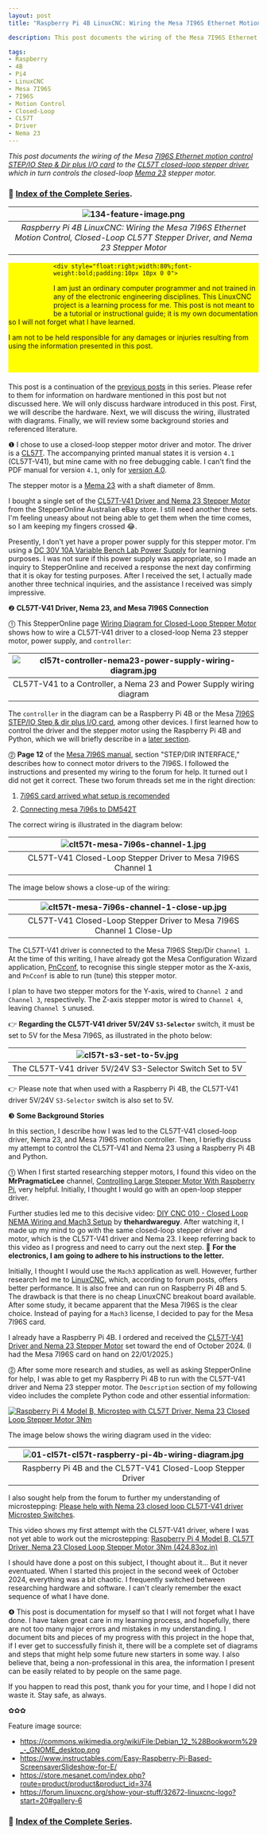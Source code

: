 ```yaml
---
layout: post
title: "Raspberry Pi 4B LinuxCNC: Wiring the Mesa 7I96S Ethernet Motion Control, Closed-Loop CL57T Stepper Driver, and Nema 23 Stepper Motor"

description: This post documents the wiring of the Mesa 7I96S Ethernet motion control STEP/IO Step & Dir plus I/O card to the CL57T closed-loop stepper driver, which in turn controls the closed-loop Mema 23 stepper motor. 

tags:
- Raspberry
- 4B
- Pi4
- LinuxCNC
- Mesa 7I96S
- 7I96S
- Motion Control
- Closed-Loop
- CL57T
- Driver
- Nema 23
---
```


<em>
This post documents the wiring of the Mesa <a href="https://store.mesanet.com/index.php?route=product/product&product_id=374" title="7I96S STEP/IO Step & dir plus I/O card" target="_blank">7I96S Ethernet motion control STEP/IO Step & Dir plus I/O card</a> to the <a href="https://www.omc-stepperonline.com/closed-loop-stepper-driver-v4-1-0-8-0a-24-48vdc-for-nema-17-23-24-stepper-motor-cl57t-v41" title="CL57T Closed-Loop Stepper Driver" target="_blank">CL57T closed-loop stepper driver</a>, which in turn controls the closed-loop <a href="https://www.omc-stepperonline.com/nema-23-closed-loop-stepper-motor-3-0nm-424oz-in-encoder-1000ppr-4000cpr-23hs45-4204d-e1000" title="Mema 23 Stepper Motor" target="_blank">Mema 23</a> stepper motor.
</em>

<h3>
🐧 <a href="https://github.com/behai-nguyen/linuxcnc" title="Index of the Complete Series" target="_blank">Index of the Complete Series</a>.
</h3>

| ![134-feature-image.png](https://behainguyen.wordpress.com/wp-content/uploads/2025/02/134-feature-image.png) |
|:--:|
| *Raspberry Pi 4B LinuxCNC: Wiring the Mesa 7I96S Ethernet Motion Control, Closed-Loop CL57T Stepper Driver, and Nema 23 Stepper Motor* |

<div style="background-color:yellow;width:100%;height:220px;margin-bottom:20px;">
    <div style="float:left;width:18%;height:100px;background-image:url('https://behainguyen.files.wordpress.com/2022/07/danger-2324940__340.png');background-repeat:no-repeat;background-position:center center;background-size:80px 80px;background-repeat:no-repeat">
    </div>

	<div style="float:right;width:80%;font-weight:bold;padding:10px 10px 0 0">
<p>
I am just an ordinary computer programmer and not trained in any of the electronic engineering disciplines. This LinuxCNC project is a learning process for me. This post is not meant to be a tutorial or instructional guide; it is my own documentation so I will not forget what I have learned.
</p>

<p>
I am not to be held responsible for any damages or injuries resulting from using the information presented in this post.
</p>
	</div>
</div>

This post is a continuation of the <a href="https://github.com/behai-nguyen/linuxcnc" title="Index of the Complete Series" target="_blank">previous posts</a> in this series. Please refer to them for information on hardware mentioned in this post but not discussed here. We will only discuss hardware introduced in this post. First, we will describe the hardware. Next, we will discuss the wiring, illustrated with diagrams. Finally, we will review some background stories and referenced literature.

<a id="cl57t-closed-loop-driver-nema23"></a>
❶ I chose to use a closed-loop stepper motor driver and motor. The driver is a 
<a href="https://www.omc-stepperonline.com/closed-loop-stepper-driver-v4-1-0-8-0a-24-48vdc-for-nema-17-23-24-stepper-motor-cl57t-v41" 
title="CL57T Closed-Loop Stepper Driver" target="_blank">CL57T</a>. 
The accompanying printed manual states it is version <code>4.1</code> (CL57T-V41),
but mine came with no free debugging cable. 
I can't find the PDF manual for version <code>4.1</code>, only for 
<a href="https://www.omc-stepperonline.com/download/CL57T_V4.0.pdf"
title="CL57T_V4.0.pdf" target="_blank">version 4.0</a>.

The stepper motor is a 
<a href="https://www.omc-stepperonline.com/nema-23-closed-loop-stepper-motor-3-0nm-424oz-in-encoder-1000ppr-4000cpr-23hs45-4204d-e1000" 
title="Mema 23 Stepper Motor" target="_blank">Mema 23</a> with a shaft diameter of 8mm.

I bought a single set of the 
<a href="https://www.ebay.com.au/itm/176350713978?_skw=nema+23+closed+loop+stepper+motor&itmmeta=01JA6QGH0K0096SNYAH36KN7HF&hash=item290f52587a%3Ag%3ARCIAAOSwKwVkso6S&var=475861444821" 
title="CL57T-V41 Closed-Loop Stepper Driver and Nema 23 Stepper Motor" 
target="_blank">CL57T-V41 Driver and Nema 23 Stepper Motor</a> from the StepperOnline Australian eBay store. I still need another three sets. I'm feeling uneasy about not being able to get them when the time comes, so I am keeping my fingers crossed 😂.

Presently, I don't yet have a proper power supply for this stepper motor. 
I'm using a 
<a href="https://www.amazon.com.au/dp/B07K7H7NB3?ref=ppx_yo2ov_dt_b_fed_asin_title&th=1" 
title="DC Power Supply,30V 10A Variable Bench Lab Power Supply Switching 3-Digital Display Single-Output 220V, with Alligator Leads, AU Power Cord,Repairing Phones, Electronics,DIY,Test" 
target="_blank">DC 30V 10A Variable Bench Lab Power Supply</a> for learning purposes. 
I was not sure if this power supply was appropriate, so I made an inquiry to StepperOnline and received a response the next day confirming that it is okay for testing purposes. After I received the set, I actually made another three technical inquiries, and the assistance I received was simply impressive.

<a id="cl57t-nema23-7i96s-wiring"></a>
❷ <strong>CL57T-V41 Driver, Nema 23, and Mesa 7I96S Connection</strong>

<a id="cl57t-nema23-wiring"></a>
⓵ This StepperOnline page 
<a href="https://help.stepperonline.com/en/article/wiring-diagram-for-closed-loop-stepper-motor-4cddqy/" 
title="Wiring Diagram for Closed-Loop Stepper Motor" 
target="_blank">Wiring Diagram for Closed-Loop Stepper Motor</a> 
shows how to wire a CL57T-V41 driver to a closed-loop Nema 23 stepper motor, power supply, and <code>controller</code>:

| ![cl57t-controller-nema23-power-supply-wiring-diagram.jpg](https://behainguyen.wordpress.com/wp-content/uploads/2025/02/cl57t-controller-nema23-power-supply-wiring-diagram.jpg) |
|:--:|
| CL57T-V41 to a Controller, a Nema 23 and Power Supply wiring diagram |

The <code>controller</code> in the diagram can be a Raspberry Pi 4B or 
the Mesa <a href="https://store.mesanet.com/index.php?route=product/product&product_id=374" 
title="7I96S STEP/IO Step & dir plus I/O card" 
target="_blank">7I96S STEP/IO Step & dir plus I/O card</a>, among other devices.
I first learned how to control the driver and the stepper motor using the Raspberry Pi 4B and Python, 
which we will briefly describe in a <a href="#pi4b-cl57t-python ">later section</a>.

<a id="cl57t-7i96s-wiring"></a>
⓶ <strong>Page 12</strong> of the 
<a href="http://www.mesanet.com/pdf/parallel/7i96sman.pdf" 
title="The Mesa 7I96S Manual" target="_blank">Mesa 7I96S manual</a>, 
section "STEP/DIR INTERFACE," describes how to connect motor drivers to the 7I96S. I followed the instructions and presented my wiring to the forum for help. It turned out I did not get it correct. These two forum threads set me in the right direction:

<ol>
<li style="margin-top:10px;">
<a href="https://forum.linuxcnc.org/27-driver-boards/46380-7i96s-card-arrived-what-setup-is-recomended?start=80#319947" 
title="7i96S card arrived what setup is recomended" target="_blank">7i96S card arrived what setup is recomended</a>
</li>

<li style="margin-top:10px;">
<a href="https://forum.linuxcnc.org/27-driver-boards/53951-connecting-mesa-7i96s-to-dm542t#319951" 
title="Connecting mesa 7i96s to DM542T" target="_blank">Connecting mesa 7i96s to DM542T</a>
</li>
</ol>

The correct wiring is illustrated in the diagram below:

| ![clt57t-mesa-7i96s-channel-1.jpg](https://behainguyen.wordpress.com/wp-content/uploads/2025/02/clt57t-mesa-7i96s-channel-1.jpg) |
|:--:|
| CL57T-V41 Closed-Loop Stepper Driver to Mesa 7I96S Channel 1 |

The image below shows a close-up of the wiring:

| ![clt57t-mesa-7i96s-channel-1-close-up.jpg](https://behainguyen.wordpress.com/wp-content/uploads/2025/02/clt57t-mesa-7i96s-channel-1-close-up.jpg) |
|:--:|
| CL57T-V41 Closed-Loop Stepper Driver to Mesa 7I96S Channel 1 Close-Up |

The CL57T-V41 driver is connected to the Mesa 7I96S Step/Dir <code>Channel 1</code>. 
At the time of this writing, I have already got the Mesa Configuration Wizard application,
<a href="https://linuxcnc.org/docs/html/config/pncconf.html"
title="PnCconf Mesa Configuration Wizard" target="_blank">PnCconf</a>, 
to recognise this single stepper motor as the X-axis, and <code>PnCconf</code> is able to run (tune) this stepper motor.

I plan to have two stepper motors for the Y-axis, wired to 
<code>Channel 2</code> and <code>Channel 3</code>, respectively.
The Z-axis stepper motor is wired to <code>Channel 4</code>, leaving 
<code>Channel 5</code> unused.

👉 <strong>Regarding the CL57T-V41 driver 5V/24V <code>S3-Selector</code></strong> 
switch, it must be set to 5V for the Mesa 7I96S, as illustrated in the photo below: 

| ![cl57t-s3-set-to-5v.jpg](https://behainguyen.wordpress.com/wp-content/uploads/2025/02/cl57t-s3-set-to-5v.jpg) |
|:--:|
| The CL57T-V41 driver 5V/24V S3-Selector Switch Set to 5V |

👉 Please note that when used with a Raspberry Pi 4B, the CL57T-V41 driver 5V/24V 
<code>S3-Selector</code> switch is also set to 5V.

<a id="background-info"></a>
❸ <strong>Some Background Stories</strong>

In this section, I describe how I was led to the CL57T-V41 closed-loop driver, Nema 23, and Mesa 7I96S motion controller. Then, I briefly discuss my attempt to control the CL57T-V41 and Nema 23 using a Raspberry Pi 4B and Python.

<a id="background-stories"></a>
⓵ When I first started researching stepper motors, I found this video on the 
<strong>MrPragmaticLee</strong> channel, <a href="https://www.youtube.com/watch?v=WBEdVl9QlvY" 
title="MrPragmaticLee channel | Controlling Large Stepper Motor With Raspberry Pi" 
target="_blank">Controlling Large Stepper Motor With Raspberry Pi</a>, very helpful. 
Initially, I thought I would go with an open-loop stepper driver.

<a id="background-stories-thehardwareguy-video"></a>
Further studies led me to this decisive video: 
<a href="https://www.youtube.com/watch?v=Og-nvmThAJE" 
title="thehardwareguy | DIY CNC 010 - Closed Loop NEMA Wiring and Mach3 Setup" 
target="_blank">DIY CNC 010 - Closed Loop NEMA Wiring and Mach3 Setup</a> 
by <strong>thehardwareguy</strong>. 
After watching it, I made up my mind to go with the same closed-loop stepper driver and motor, which is the CL57T-V41 driver and Nema 23. I keep referring back to this video as I progress and need to carry out the next step. 🙏 <strong>For the electronics, I am going to adhere to his instructions to the letter.</strong>

Initially, I thought I would use the <code>Mach3</code> application as well. 
However, further research led me to 
<a href="http://linuxcnc.org/" title="LinuxCNC" target="_blank">LinuxCNC</a>, which, 
according to forum posts, offers better performance. It is also free and can run on Raspberry Pi 4B and 5. The drawback is that there is no cheap LinuxCNC breakout board available. After some study, it became apparent that the Mesa 7I96S is the clear choice. Instead of paying for a <code>Mach3</code> license, I decided to pay for the Mesa 7I96S card.

I already have a Raspberry Pi 4B. I ordered and received the 
<a href="https://www.ebay.com.au/itm/176350713978?_skw=nema+23+closed+loop+stepper+motor&itmmeta=01JA6QGH0K0096SNYAH36KN7HF&hash=item290f52587a%3Ag%3ARCIAAOSwKwVkso6S&var=475861444821" 
title="CL57T-V41 Closed-Loop Stepper Driver and Nema 23 Stepper Motor" 
target="_blank">CL57T-V41 Driver and Nema 23 Stepper Motor</a> 
set toward the end of October 2024. (I had the Mesa 7I96S card on hand on 22/01/2025.)

<a id="pi4b-cl57t-python"></a>
⓶ After some more research and studies, as well as asking StepperOnline for help, I was able to get my Raspberry Pi 4B to run with the CL57T-V41 driver and Nema 23 stepper motor. The <code>Description</code> section of my following video includes the complete Python code and other essential information:

[![Raspberry Pi 4 Model B, Microstep with CL57T Driver, Nema 23 Closed Loop Stepper Motor 3Nm](https://i.ytimg.com/an_webp/CJ-oipeuJJY/mqdefault_6s.webp?du=3000&sqp=CPqbx70G&rs=AOn4CLAC8l5VX46klhMQaW2nI492xKpExg)](https://www.youtube.com/watch?v=CJ-oipeuJJY)

The image below shows the wiring diagram used in the video:

| ![01-cl57t-cl57t-raspberry-pi-4b-wiring-diagram.jpg](https://behainguyen.wordpress.com/wp-content/uploads/2024/10/01-cl57t-cl57t-raspberry-pi-4b-wiring-diagram.jpg) |
|:--:|
| Raspberry Pi 4B and the CL57T-V41 Closed-Loop Stepper Driver |

I also sought help from the forum to further my understanding of microstepping: 
<a href="https://forum.linuxcnc.org/51-ot-posts/54440-please-help-with-nema-23-closed-loop-cl57t-v41-driver-microstep-switches" 
title="Please help with Nema 23 closed loop CL57T-V41 driver Microstep Switches" 
target="_blank">Please help with Nema 23 closed loop CL57T-V41 driver Microstep Switches</a>.

This video shows my first attempt with the CL57T-V41 driver, where I was not yet able to work out the microstepping: 
<a href="https://www.youtube.com/watch?v=UKlGz3DbJzk" 
title="Raspberry Pi 4 Model B, CL57T Driver, Nema 23 Closed Loop Stepper Motor 3Nm (424.83oz.in)" 
target="_blank">Raspberry Pi 4 Model B, CL57T Driver, Nema 23 Closed Loop Stepper Motor 3Nm (424.83oz.in)</a>

I should have done a post on this subject, I thought about it... But it never eventuated. When I started this project in the second week of October 2024, everything was a bit chaotic. I frequently switched between researching hardware and software. I can't clearly remember the exact sequence of what I have done.

<a id="concluding-remarks"></a>
❹ This post is documentation for myself so that I will not forget what I have done. I have taken great care in my learning process, and hopefully, there are not too many major errors and mistakes in my understanding. I document bits and pieces of my progress with this project in the hope that, if I ever get to successfully finish it, there will be a complete set of diagrams and steps that might help some future new starters in some way. I also believe that, being a non-professional in this area, the information I present can be easily related to by people on the same page.

If you happen to read this post, thank you for your time, and I hope I did not waste it. Stay safe, as always.

✿✿✿

Feature image source:

<ul>
<li>
<a href="https://commons.wikimedia.org/wiki/File:Debian_12_%28Bookworm%29_-_GNOME_desktop.png" target="_blank">https://commons.wikimedia.org/wiki/File:Debian_12_%28Bookworm%29_-_GNOME_desktop.png</a>
</li>
<li>
<a href="https://www.instructables.com/Easy-Raspberry-Pi-Based-ScreensaverSlideshow-for-E/" target="_blank">https://www.instructables.com/Easy-Raspberry-Pi-Based-ScreensaverSlideshow-for-E/</a>
</li>
<li>
<a href="https://store.mesanet.com/index.php?route=product/product&product_id=374" target="_blank">https://store.mesanet.com/index.php?route=product/product&product_id=374</a>
</li>
<li>
<a href="https://forum.linuxcnc.org/show-your-stuff/32672-linuxcnc-logo?start=20#gallery-6" target="_blank">https://forum.linuxcnc.org/show-your-stuff/32672-linuxcnc-logo?start=20#gallery-6</a>
</li>
</ul>

<h3>
🐧 <a href="https://github.com/behai-nguyen/linuxcnc" title="Index of the Complete Series" target="_blank">Index of the Complete Series</a>.
</h3>
